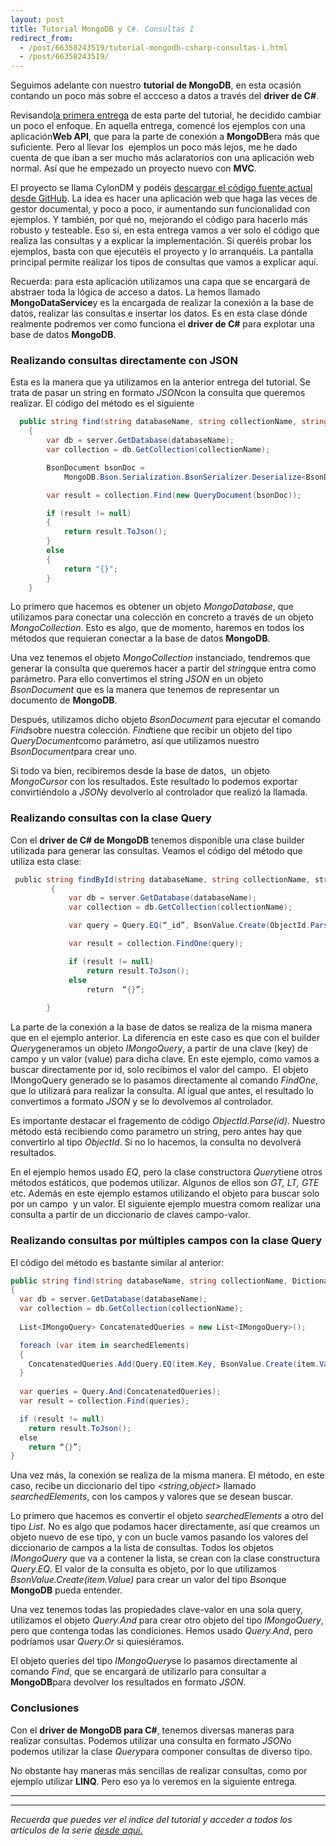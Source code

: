 ```yaml
---
layout: post
title: Tutorial MongoDB y C#. Consultas I
redirect_from:
  - /post/66358243519/tutorial-mongodb-csharp-consultas-i.html
  - /post/66358243519/
---
```


Seguimos adelante con nuestro **tutorial de MongoDB**, en esta ocasión
contando un poco más sobre el accceso a datos a través del **driver de
C#**. 

 Revisando[la primera
entrega](https://www.charlascylon.com/post/64851332600/tutorial-mongodb-y-c-conexion-a-la-base-de-datos "Enlace a Tutorial MongoDB. Conexión a base de datos con C#")
de esta parte del tutorial, he decidido cambiar un poco el enfoque. En
aquella entrega, comencé los ejemplos con una aplicación**Web API**, que
para la parte de conexión a **MongoDB**era más que suficiente. Pero al
llevar los  ejemplos un poco más lejos, me he dado cuenta de que iban a
ser mucho más aclaratorios con una aplicación web normal. Así que he
empezado un proyecto nuevo con **MVC**.

 El proyecto se llama CylonDM y podéis [descargar el código fuente
actual desde
GitHub](https://github.com/rubenfa/CylonDM "Enlace a código fuente de CylonDM").
La idea es hacer una aplicación web que haga las veces de gestor
documental, y poco a poco, ir aumentando sun funcionalidad con ejemplos.
Y también, por qué no, mejorando el código para hacerlo más robusto y
testeable. Eso sí, en esta entrega vamos a ver solo el código que
realiza las consultas y a explicar la implementación. Si queréis probar
los ejemplos, basta con que ejecutéis el proyecto y lo arranquéis. La
pantalla principal permite realizar los tipos de consultas que vamos a
explicar aquí.

 Recuerda: para esta aplicación utilizamos una capa que se encargará de
abstraer toda la lógica de acceso a datos. La hemos llamado
**MongoDataService**y es la encargada de realizar la conexión a la base
de datos, realizar las consultas e insertar los datos. Es en esta clase
dónde realmente podremos ver como funciona el **driver de C#** para
explotar una base de datos **MongoDB**.

### Realizando consultas directamente con JSON


 Esta es la manera que ya utilizamos en la anterior entrega del
tutorial. Se trata de pasar un string en formato *JSON*con la consulta
que queremos realizar. El código del método es el siguiente

```csharp
  public string find(string databaseName, string collectionName, string query)
    {
        var db = server.GetDatabase(databaseName);
        var collection = db.GetCollection(collectionName);

        BsonDocument bsonDoc =
            MongoDB.Bson.Serialization.BsonSerializer.Deserialize<BsonDocument>(query);

        var result = collection.Find(new QueryDocument(bsonDoc));

        if (result != null)
        {
            return result.ToJson();
        }
        else
        {
            return "{}";
        }
    }
```

Lo primero que hacemos es obtener un objeto *MongoDatabase*, que
utilizamos para conectar una colección en concreto a través de un objeto
*MongoCollection*. Esto es algo, que de momento, haremos en todos los
métodos que requieran conectar a la base de datos **MongoDB**.

Una vez tenemos el objeto *MongoCollection* instanciado, tendremos que
generar la consulta que queremos hacer a partir del *string*que entra
como parámetro. Para ello convertimos el string *JSON* en un objeto
*BsonDocument* que es la manera que tenemos de representar un documento
de **MongoDB**. 

Después, utilizamos dicho objeto *BsonDocument* para ejecutar el comando
*Find*sobre nuestra colección. *Find*tiene que recibir un objeto del
tipo *QueryDocument*como parámetro, así que utilizamos nuestro
*BsonDocument*para crear uno.  

Si todo va bien, recibiremos desde la base de datos,  un objeto
*MongoCursor* con los resultados. Este resultado lo podemos exportar
convirtiéndolo a *JSON*y devolverlo al controlador que realizó la
llamada.

### Realizando consultas con la clase Query


Con el **driver de C# de MongoDB** tenemos disponible una clase
builder utilizada para generar las consultas. Veamos el código del
método que utiliza esta clase:

```csharp
 public string findById(string databaseName, string collectionName, string id)
         {
             var db = server.GetDatabase(databaseName);
             var collection = db.GetCollection(collectionName);

             var query = Query.EQ(“_id”, BsonValue.Create(ObjectId.Parse(id)));

             var result = collection.FindOne(query);

             if (result != null)
                 return result.ToJson();
             else
                 return  “{}”;
                 
        }
```

La parte de la conexión a la base de datos se realiza de la misma
manera que en el ejemplo anterior. La diferencia en este caso es que con
el builder *Query*generamos un objeto *IMongoQuery*, a partir de una
clave (key) de campo y un valor (value) para dicha clave. En este
ejemplo, como vamos a buscar directamente por id, solo recibimos el
valor del campo.  El objeto IMongoQuery generado se lo pasamos
directamente al comando *FindOne*, que lo utilizará para realizar la
consulta. Al igual que antes, el resultado lo  convertimos a formato
*JSON* y se lo devolvemos al controlador.

Es importante destacar el fragemento de código *ObjectId.Parse(id)*.
Nuestro método está recibiendo como parametro un string, pero antes hay
que convertirlo al tipo *ObjectId*. Si no lo hacemos, la consulta no
devolverá resultados.

En el ejemplo hemos usado *EQ*, pero la clase constructora *Query*tiene
otros métodos estáticos, que podemos utilizar. Algunos de ellos son *GT,
LT, GTE* etc. Además en este ejemplo estamos utilizando el objeto para
buscar solo por un campo  y un valor. El siguiente ejemplo muestra comom
realizar una consulta a partir de un diccionario de claves campo-valor.

### Realizando consultas por múltiples campos con la clase Query

El código del método es bastante similar al anterior:

```csharp
public string find(string databaseName, string collectionName, Dictionary<string, object> searchedElements)
{
  var db = server.GetDatabase(databaseName);
  var collection = db.GetCollection(collectionName);
 
  List<IMongoQuery> ConcatenatedQueries = new List<IMongoQuery>();

  foreach (var item in searchedElements)
  {
    ConcatenatedQueries.Add(Query.EQ(item.Key, BsonValue.Create(item.Value)));
  }
             
  var queries = Query.And(ConcatenatedQueries);
  var result = collection.Find(queries);

  if (result != null)
    return result.ToJson();
  else
    return “{}”;
}
```

Una vez más, la conexión se realiza de la misma manera. El método, en
este caso, recibe un diccionario del tipo *<string,object>* llamado
*searchedElements*, con los campos y valores que se desean buscar. 

Lo primero que hacemos es convertir el objeto *searchedElements* a otro
del tipo *List<IMongoQuery>*. No es algo que podamos hacer
directamente, así que creamos un objeto nuevo de ese tipo, y con un
bucle vamos pasando los valores del diccionario de campos a la lista de
consultas. Todos los objetos *IMongoQuery* que va a contener la lista, se
crean con la clase constructura *Query.EQ*. El valor de la consulta es
objeto, por lo que utilizamos  *BsonValue.Create(item.Value)* para crear
un valor del tipo *Bson*que **MongoDB** pueda entender.

Una vez tenemos todas las propiedades clave-valor en una sola query,
utilizamos el objeto *Query.And* para crear otro objeto del tipo
*IMongoQuery*, pero que contenga todas las condiciones. Hemos usado
*Query.And*, pero podríamos usar *Query.Or* si quiesiéramos.

El objeto queries del tipo *IMongoQuery*se lo pasamos directamente al
comando *Find*, que se encargará de utilizarlo para consultar a
**MongoDB**para devolver los resultados en formato *JSON*.

### Conclusiones


 Con el **driver de MongoDB para C#**, tenemos diversas maneras para
realizar consultas. Podemos utilizar una consulta en formato *JSON*o
podemos utilizar la clase *Query*para componer consultas de diverso
tipo.

 No obstante hay maneras más sencillas de realizar consultas, como por
ejemplo utilizar **LINQ**. Pero eso ya lo veremos en la siguiente
entrega.


* * * * *

* * * * *

*Recuerda que puedes ver el índice del tutorial y acceder a todos los
artículos de la serie [desde aquí.](https://charlascylon.com/tutorialmongo)*

